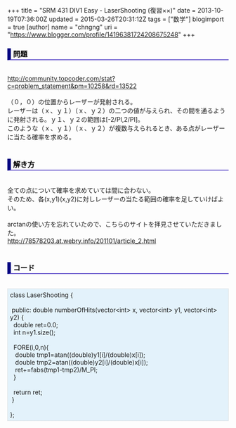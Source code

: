 +++
title = "SRM 431 DIV1 Easy - LaserShooting (復習××)"
date = 2013-10-19T07:36:00Z
updated = 2015-03-26T20:31:12Z
tags = ["数学"]
blogimport = true 
[author]
	name = "chngng"
	uri = "https://www.blogger.com/profile/14196381724208675248"
+++

<div dir="ltr" style="text-align: left;" trbidi="on"><h3 style="border-bottom: 2px solid slateblue; border-left: 8px solid navy; color: black; padding: 0px 0px 1px 5px;">問題 </h3><br /><a href="http://community.topcoder.com/stat?c=problem_statement&amp;pm=10258&amp;rd=13522" target="_blank">http://community.topcoder.com/stat?c=problem_statement&amp;pm=10258&amp;rd=13522</a><br /><br />（０，０）の位置からレーザーが発射される。<br />レーザーは（ｘ、ｙ１）（ｘ、ｙ２）の二つの値が与えられ、その間を通るように発射される。ｙ１、ｙ２の範囲は[-2/PI,2/PI]。<br />このような（ｘ、ｙ１）（ｘ、ｙ２）が複数与えられるとき、ある点がレーザーに当たる確率を求める。<br /><br /><h3 style="border-bottom: 2px solid slateblue; border-left: 8px solid navy; color: black; padding: 0px 0px 1px 5px;">解き方 </h3><br />全ての点について確率を求めていては間に合わない。<br />そのため、各(x,y1)(x,y2)に対しレーザーの当たる範囲の確率を足していけばよい。<br /><br />arctanの使い方を忘れていたので、こちらのサイトを拝見させていただきました。<br /><a href="http://78578203.at.webry.info/201101/article_2.html">http://78578203.at.webry.info/201101/article_2.html</a><br /><br /><h3 style="border-bottom: 2px solid slateblue; border-left: 8px solid navy; color: black; padding: 0px 0px 1px 5px;">コード </h3><br /><div style="background-color: #e3f2fb; border: 1px dotted #CCCCCC; padding: 5px;">class LaserShooting {<br /><br /><span class="Apple-tab-span" style="white-space: pre;"> </span>public: double numberOfHits(vector&lt;int&gt; x, vector&lt;int&gt; y1, vector&lt;int&gt; y2) {<br /><span class="Apple-tab-span" style="white-space: pre;">  </span>double ret=0.0;<br /><span class="Apple-tab-span" style="white-space: pre;">  </span>int n=y1.size();<br /><br /><span class="Apple-tab-span" style="white-space: pre;">  </span>FORE(i,0,n){<br /><span class="Apple-tab-span" style="white-space: pre;">   </span>double tmp1=atan((double)y1[i]/(double)x[i]);<br /><span class="Apple-tab-span" style="white-space: pre;">   </span>double tmp2=atan((double)y2[i]/(double)x[i]);<br /><span class="Apple-tab-span" style="white-space: pre;">   </span>ret+=fabs(tmp1-tmp2)/M_PI;<br /><span class="Apple-tab-span" style="white-space: pre;">  </span>}<br /><br /><span class="Apple-tab-span" style="white-space: pre;">  </span>return ret;<br /><span class="Apple-tab-span" style="white-space: pre;"> </span>}<br /><br />};</div></div>
